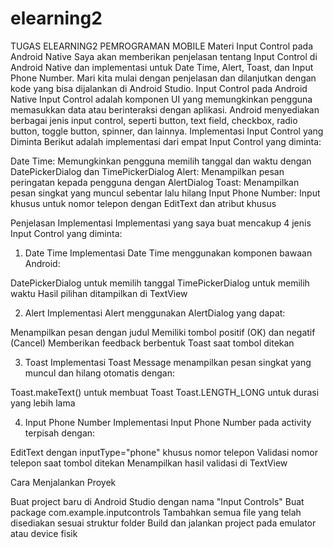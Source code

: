 # elearning2
TUGAS ELEARNING2 PEMROGRAMAN MOBILE
Materi Input Control pada Android Native
Saya akan memberikan penjelasan tentang Input Control di Android Native dan implementasi untuk Date Time, Alert, Toast, dan Input Phone Number. Mari kita mulai dengan penjelasan dan dilanjutkan dengan kode yang bisa dijalankan di Android Studio.
Input Control pada Android Native
Input Control adalah komponen UI yang memungkinkan pengguna memasukkan data atau berinteraksi dengan aplikasi. Android menyediakan berbagai jenis input control, seperti button, text field, checkbox, radio button, toggle button, spinner, dan lainnya.
Implementasi Input Control yang Diminta
Berikut adalah implementasi dari empat Input Control yang diminta:

Date Time: Memungkinkan pengguna memilih tanggal dan waktu dengan DatePickerDialog dan TimePickerDialog
Alert: Menampilkan pesan peringatan kepada pengguna dengan AlertDialog
Toast: Menampilkan pesan singkat yang muncul sebentar lalu hilang
Input Phone Number: Input khusus untuk nomor telepon dengan EditText dan atribut khusus

Penjelasan Implementasi
Implementasi yang saya buat mencakup 4 jenis Input Control yang diminta:
1. Date Time
Implementasi Date Time menggunakan komponen bawaan Android:

DatePickerDialog untuk memilih tanggal
TimePickerDialog untuk memilih waktu
Hasil pilihan ditampilkan di TextView

2. Alert
Implementasi Alert menggunakan AlertDialog yang dapat:

Menampilkan pesan dengan judul
Memiliki tombol positif (OK) dan negatif (Cancel)
Memberikan feedback berbentuk Toast saat tombol ditekan

3. Toast
Implementasi Toast Message menampilkan pesan singkat yang muncul dan hilang otomatis dengan:

Toast.makeText() untuk membuat Toast
Toast.LENGTH_LONG untuk durasi yang lebih lama

4. Input Phone Number
Implementasi Input Phone Number pada activity terpisah dengan:

EditText dengan inputType="phone" khusus nomor telepon
Validasi nomor telepon saat tombol ditekan
Menampilkan hasil validasi di TextView

Cara Menjalankan Proyek

Buat project baru di Android Studio dengan nama "Input Controls"
Buat package com.example.inputcontrols
Tambahkan semua file yang telah disediakan sesuai struktur folder
Build dan jalankan project pada emulator atau device fisik
